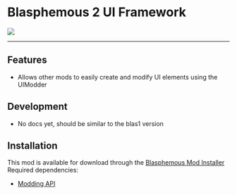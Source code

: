 # Blasphemous 2 UI Framework

<img src="https://img.shields.io/github/downloads/BrandenEK/BlasII.Framework.UI/total?color=872124&style=for-the-badge">

---

## Features
- Allows other mods to easily create and modify UI elements using the UIModder

## Development
- No docs yet, should be similar to the blas1 version

## Installation
This mod is available for download through the [Blasphemous Mod Installer](https://github.com/BrandenEK/Blasphemous.Modding.Installer) <br>
Required dependencies:
- [Modding API](https://github.com/BrandenEK/BlasII.ModdingAPI)
